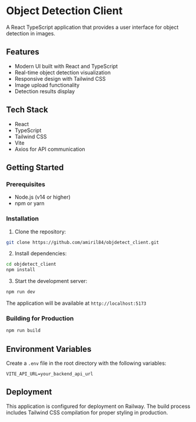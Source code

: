 # Object Detection Client

A React TypeScript application that provides a user interface for object detection in images.

## Features

- Modern UI built with React and TypeScript
- Real-time object detection visualization
- Responsive design with Tailwind CSS
- Image upload functionality
- Detection results display

## Tech Stack

- React
- TypeScript
- Tailwind CSS
- Vite
- Axios for API communication

## Getting Started

### Prerequisites

- Node.js (v14 or higher)
- npm or yarn

### Installation

1. Clone the repository:
```bash
git clone https://github.com/amiril84/objdetect_client.git
```

2. Install dependencies:
```bash
cd objdetect_client
npm install
```

3. Start the development server:
```bash
npm run dev
```

The application will be available at `http://localhost:5173`

### Building for Production

```bash
npm run build
```

## Environment Variables

Create a `.env` file in the root directory with the following variables:
```
VITE_API_URL=your_backend_api_url
```

## Deployment

This application is configured for deployment on Railway. The build process includes Tailwind CSS compilation for proper styling in production.
